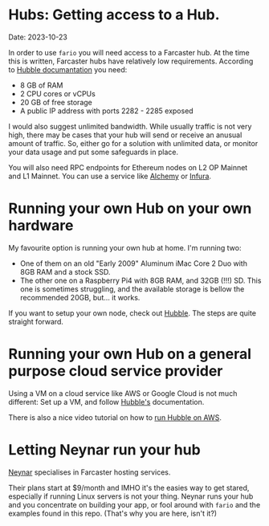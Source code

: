 # Hubs: Getting access to a Hub.

Date: 2023-10-23

In order to use `fario` you will need access to a Farcaster hub. At the time this
is written, Farcaster hubs have relatively low requirements. According to
[Hubble documantation](https://www.thehubble.xyz/intro/install.html) you need:

- 8 GB of RAM
- 2 CPU cores or vCPUs
- 20 GB of free storage
- A public IP address with ports 2282 - 2285 exposed

I would also suggest unlimited bandwidth. While usually traffic is not very high,
there may be cases that your hub will send or receive an anusual amount of traffic.
So, either go for a solution with unlimited data, or monitor your data usage and put
some safeguards in place.

You will also need RPC endpoints for Ethereum nodes on L2 OP Mainnet and L1 Mainnet. 
You can use a service like [Alchemy](https://www.alchemy.com/) or [Infura](https://www.infura.io/).

# Running your own Hub on your own hardware

My favourite option is running your own hub at home. I'm running two: 

- One of them on an old "Early 2009" Aluminum iMac Core 2 Duo with 8GB RAM and a
stock SSD.
- The other one on a Raspberry Pi4 with 8GB RAM, and 32GB (!!!) SD. This one is
sometimes struggling, and the available storage is bellow the recommended 20GB,
but... it works.

If you want to setup your own node, check out [Hubble](https://www.thehubble.xyz/intro/hubble.html).
The steps are quite straight forward.

# Running your own Hub on a general purpose cloud service provider

Using a VM on a cloud service like AWS or Google Cloud is not much different: Set up a VM, and follow [Hubble's](https://www.thehubble.xyz/intro/hubble.html) documentation.

There is also a nice video tutorial on how to [run Hubble on AWS](https://www.youtube.com/watch?v=rKoFJq_kHVc).

# Letting Neynar run your hub

[Neynar](https://neynar.com) specialises in Farcaster hosting services. 

Their plans start at $9/month and IMHO it's the easies way to get stared, especially if running Linux servers
is not your thing. Neynar runs your hub and you concentrate on building your app, or fool around with `fario` and the examples found in this 
repo. (That's why you are here, isn't it?)

